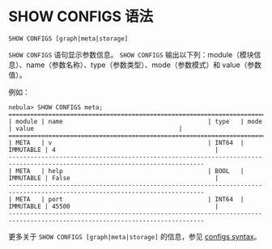 # SHOW CONFIGS 语法

```ngql
SHOW CONFIGS [graph|meta|storage]
```

`SHOW CONFIGS` 语句显示参数信息。 `SHOW CONFIGS` 输出以下列：module（模块信息）、name（参数名称）、type（参数类型）、mode（参数模式）和 value（参数值）。

例如：

```ngql
nebula> SHOW CONFIGS meta;
============================================================================================================================
| module | name                                        | type   | mode      | value                                        |
============================================================================================================================
| META   | v                                           | INT64  | IMMUTABLE | 4                                            |
----------------------------------------------------------------------------------------------------------------------------
| META   | help                                        | BOOL   | IMMUTABLE | False                                        |
----------------------------------------------------------------------------------------------------------------------------
| META   | port                                        | INT64  | IMMUTABLE | 45500                                        |
----------------------------------------------------------------------------------------------------------------------------
```

更多关于 `SHOW CONFIGS [graph|meta|storage]` 的信息，参见 [configs syntax](../../../../3.build-develop-and-administration/3.deploy-and-administrations/server-administration/configuration-statements/configs-syntax.md)。
